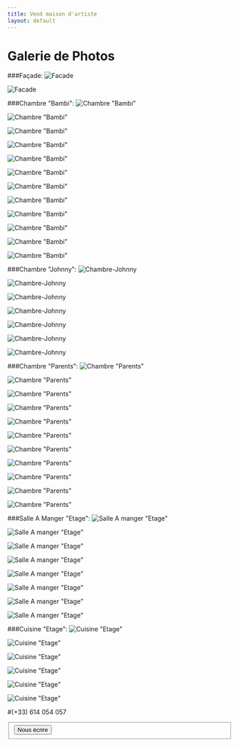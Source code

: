 ```yaml
---
title: Vend maison d'artiste
layout: default
---
```


# Galerie de Photos

###Façade:
![Facade](http://jeuneespoir.free.fr/vendmaison/gifs/facade_a.jpg)

![Facade](http://jeuneespoir.free.fr/vendmaison/gifs/facade.jpg)

###Chambre "Bambi":
![Chambre "Bambi"](http://jeuneespoir.free.fr/vendmaison/gifs/an_ch_bam1.jpg)

![Chambre "Bambi"](http://jeuneespoir.free.fr/vendmaison/gifs/chambre_bambi_1.jpg)

![Chambre "Bambi"](http://jeuneespoir.free.fr/vendmaison/gifs/chambre_bambi_9f.jpg)

![Chambre "Bambi"](http://jeuneespoir.free.fr/vendmaison/gifs/chambre_bambi_9j.jpg)

![Chambre "Bambi"](http://jeuneespoir.free.fr/vendmaison/gifs/chambre_bambi_4.jpg)

![Chambre "Bambi"](http://jeuneespoir.free.fr/vendmaison/gifs/chambre_bambi_9d.jpg)

![Chambre "Bambi"](http://jeuneespoir.free.fr/vendmaison/gifs/chambre_bambi_9e.jpg)

![Chambre "Bambi"](http://jeuneespoir.free.fr/vendmaison/gifs/chambre_bambi_9f.jpg)

![Chambre "Bambi"](http://jeuneespoir.free.fr/vendmaison/gifs/chambre_bambi_9h.jpg)

![Chambre "Bambi"](http://jeuneespoir.free.fr/vendmaison/gifs/chambre_bambi_9j.jpg)

![Chambre "Bambi"](http://jeuneespoir.free.fr/vendmaison/gifs/chambre_bambi_9k.jpg)

![Chambre "Bambi"](http://jeuneespoir.free.fr/vendmaison/gifs/chambre_bambi_9m.jpg)

###Chambre "Johnny":
![Chambre-Johnny](http://jeuneespoir.free.fr/vendmaison/gifs/ann_ch_johnny2.jpg) 

![Chambre-Johnny](http://jeuneespoir.free.fr/vendmaison/gifs/ann_ch_johnny1a.jpg)

![Chambre-Johnny](http://jeuneespoir.free.fr/vendmaison/gifs/ann_ch_johnny1.jpg)

![Chambre-Johnny](http://jeuneespoir.free.fr/vendmaison/gifs/ann_ch_johnny5.jpg)

![Chambre-Johnny](http://jeuneespoir.free.fr/vendmaison/gifs/ann_ch_johnny6.jpg)

![Chambre-Johnny](http://jeuneespoir.free.fr/vendmaison/gifs/chambre_johnny4.jpg)

![Chambre-Johnny](http://jeuneespoir.free.fr/vendmaison/gifs/chambre_johnny4.jpg)

###Chambre "Parents":
![Chambre "Parents"](http://jeuneespoir.free.fr/vendmaison/gifs/chambre_parents3.jpg)

![Chambre "Parents"](http://jeuneespoir.free.fr/vendmaison/gifs/chambre_parents1.jpg)

![Chambre "Parents"](http://jeuneespoir.free.fr/vendmaison/gifs/chambre_parents2.jpg)

![Chambre "Parents"](http://jeuneespoir.free.fr/vendmaison/gifs/chambre_parents4.jpg)

![Chambre "Parents"](http://jeuneespoir.free.fr/vendmaison/gifs/chambre_parents5.jpg)

![Chambre "Parents"](http://jeuneespoir.free.fr/vendmaison/gifs/chambre_parents6.jpg)

![Chambre "Parents"](http://jeuneespoir.free.fr/vendmaison/gifs/toilettes_parents1.jpg)

![Chambre "Parents"](http://jeuneespoir.free.fr/vendmaison/gifs/toilettes_parents2.jpg)

![Chambre "Parents"](http://jeuneespoir.free.fr/vendmaison/gifs/toilettes_parents3.jpg)

![Chambre "Parents"](http://jeuneespoir.free.fr/vendmaison/gifs/toilettes_parents4.jpg)

![Chambre "Parents"](http://jeuneespoir.free.fr/vendmaison/gifs/chambre_parents7.jpg)

###Salle A Manger "Etage":
![Salle A manger "Etage"](http://jeuneespoir.free.fr/vendmaison/gifs/escalierA2.jpg)

![Salle A manger "Etage"](http://jeuneespoir.free.fr/vendmaison/gifs/escalierA1.jpg)

![Salle A manger "Etage"](http://jeuneespoir.free.fr/vendmaison/gifs/sam_etage6.jpg)

![Salle A manger "Etage"](http://jeuneespoir.free.fr/vendmaison/gifs/sam_etage5.jpg)

![Salle A manger "Etage"](http://jeuneespoir.free.fr/vendmaison/gifs/sam_etage7.jpg)

![Salle A manger "Etage"](http://jeuneespoir.free.fr/vendmaison/gifs/sam_etage8.jpg)

![Salle A manger "Etage"](http://jeuneespoir.free.fr/vendmaison/gifs/sam_etage3.jpg)

![Salle A manger "Etage"](http://jeuneespoir.free.fr/vendmaison/gifs/sam_etage6.jpg)

###Cuisine "Etage":
![Cuisine "Etage"](http://jeuneespoir.free.fr/vendmaison/gifs/cuisine_etage.jpg)

![Cuisine "Etage"](http://jeuneespoir.free.fr/vendmaison/gifs/cuisine_etage1.jpg)

![Cuisine "Etage"](http://jeuneespoir.free.fr/vendmaison/gifs/cuisine_etage2.jpg)

![Cuisine "Etage"](http://jeuneespoir.free.fr/vendmaison/gifs/cuisine_etage3.jpg)

![Cuisine "Etage"](http://jeuneespoir.free.fr/vendmaison/gifs/cuisine_etage4.jpg)

![Cuisine "Etage"](http://jeuneespoir.free.fr/vendmaison/gifs/cuisine_etage5.jpg)

#(+33) 614 054 057

<form enctype="text/plain" method="post" action="MAILTO:sci.lasource@laposte.net">
<fieldset>
<input type="submit" value="Nous écrire"></input>
</fieldset>
</form>

